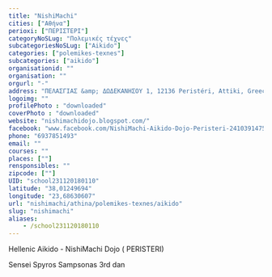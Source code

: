```yaml
---
title: "NishiMachi"
cities: ["Αθήνα"]
perioxi: ["ΠΕΡΙΣΤΕΡΙ"]
categoryNoSLug: "Πολεμικές τέχνες"
subcategoriesNoSLug: ["Aikido"]
categories: ["polemikes-texnes"]
subcategories: ["aikido"]
organisationid: ""
organisation: ""
orgurl: "-"
address: "ΠΕΛΑΣΓΙΑΣ &amp; ΔΩΔΕΚΑΝΗΣΟΥ 1, 12136 Peristéri, Attiki, Greece"
logoimg: ""
profilePhoto : "downloaded"
coverPhoto : "downloaded"
website: "nishimachidojo.blogspot.com/"
facebook: "www.facebook.com/NishiMachi-Aikido-Dojo-Peristeri-241039147516/"
phone: "6937851493"
email: ""
courses: ""
places: [""]
rensponsibles: ""
zipcode: [""]
UID: "school231120180110"
latitude: "38,01249694"
longitude: "23,68630607"
url: "nishimachi/athina/polemikes-texnes/aikido"
slug: "nishimachi"
aliases:
    - /school231120180110
---
```



Hellenic Aikido - NishiMachi Dojo ( PERISTERI)

Sensei Spyros Sampsonas 3rd dan